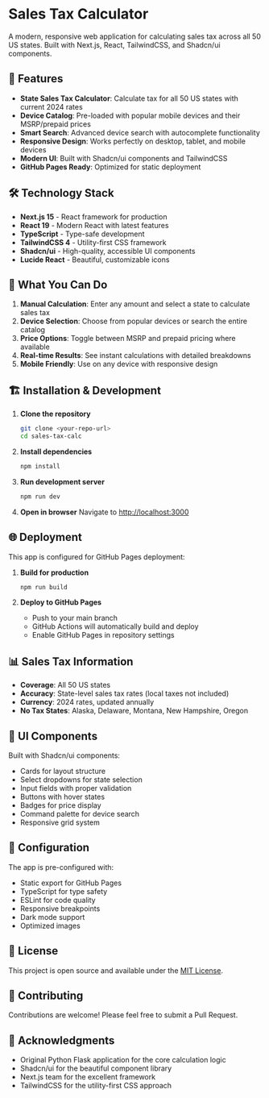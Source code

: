 # Sales Tax Calculator

A modern, responsive web application for calculating sales tax across all 50 US states. Built with Next.js, React, TailwindCSS, and Shadcn/ui components.

## 🚀 Features

- **State Sales Tax Calculator**: Calculate tax for all 50 US states with current 2024 rates
- **Device Catalog**: Pre-loaded with popular mobile devices and their MSRP/prepaid prices
- **Smart Search**: Advanced device search with autocomplete functionality
- **Responsive Design**: Works perfectly on desktop, tablet, and mobile devices
- **Modern UI**: Built with Shadcn/ui components and TailwindCSS
- **GitHub Pages Ready**: Optimized for static deployment

## 🛠️ Technology Stack

- **Next.js 15** - React framework for production
- **React 19** - Modern React with latest features
- **TypeScript** - Type-safe development
- **TailwindCSS 4** - Utility-first CSS framework
- **Shadcn/ui** - High-quality, accessible UI components
- **Lucide React** - Beautiful, customizable icons

## 📱 What You Can Do

1. **Manual Calculation**: Enter any amount and select a state to calculate sales tax
2. **Device Selection**: Choose from popular devices or search the entire catalog
3. **Price Options**: Toggle between MSRP and prepaid pricing where available
4. **Real-time Results**: See instant calculations with detailed breakdowns
5. **Mobile Friendly**: Use on any device with responsive design

## 🏗️ Installation & Development

1. **Clone the repository**
   ```bash
   git clone <your-repo-url>
   cd sales-tax-calc
   ```

2. **Install dependencies**
   ```bash
   npm install
   ```

3. **Run development server**
   ```bash
   npm run dev
   ```

4. **Open in browser**
   Navigate to [http://localhost:3000](http://localhost:3000)

## 🌐 Deployment

This app is configured for GitHub Pages deployment:

1. **Build for production**
   ```bash
   npm run build
   ```

2. **Deploy to GitHub Pages**
   - Push to your main branch
   - GitHub Actions will automatically build and deploy
   - Enable GitHub Pages in repository settings

## 📊 Sales Tax Information

- **Coverage**: All 50 US states
- **Accuracy**: State-level sales tax rates (local taxes not included)
- **Currency**: 2024 rates, updated annually
- **No Tax States**: Alaska, Delaware, Montana, New Hampshire, Oregon

## 🎨 UI Components

Built with Shadcn/ui components:
- Cards for layout structure
- Select dropdowns for state selection
- Input fields with proper validation
- Buttons with hover states
- Badges for price display
- Command palette for device search
- Responsive grid system

## 🔧 Configuration

The app is pre-configured with:
- Static export for GitHub Pages
- TypeScript for type safety
- ESLint for code quality
- Responsive breakpoints
- Dark mode support
- Optimized images

## 📝 License

This project is open source and available under the [MIT License](LICENSE).

## 🤝 Contributing

Contributions are welcome! Please feel free to submit a Pull Request.

## 🌟 Acknowledgments

- Original Python Flask application for the core calculation logic
- Shadcn/ui for the beautiful component library
- Next.js team for the excellent framework
- TailwindCSS for the utility-first CSS approach
